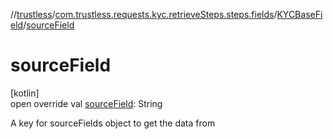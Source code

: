 //[trustless](../../../index.md)/[com.trustless.requests.kyc.retrieveSteps.steps.fields](../index.md)/[KYCBaseField](index.md)/[sourceField](source-field.md)

# sourceField

[kotlin]\
open override val [sourceField](source-field.md): String

A key for sourceFields object to get the data from
